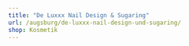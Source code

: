 ```yaml
---
title: "De Luxxx Nail Design & Sugaring"
url: /augsburg/de-luxxx-nail-design-und-sugaring/
shop: Kosmetik
---
```

